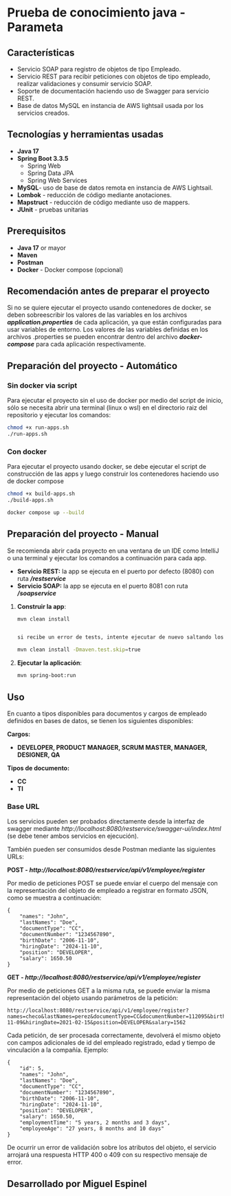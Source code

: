 # Prueba de conocimiento java - Parameta

## Características

- Servicio SOAP para registro de objetos de tipo Empleado.
- Servicio REST para recibir peticiones con objetos de tipo empleado, realizar validaciones y consumir servicio SOAP.
- Soporte de documentación haciendo uso de Swagger para servicio REST.
- Base de datos MySQL en instancia de AWS lightsail usada por los servicios creados.

## Tecnologías y herramientas usadas

- **Java 17**
- **Spring Boot 3.3.5**
  - Spring Web
  - Spring Data JPA
  - Spring Web Services
- **MySQL**- uso de base de datos remota en instancia de AWS Lightsail.
- **Lombok** - reducción de código mediante anotaciones.
- **Mapstruct** - reducción de código mediante uso de mappers.
- **JUnit** - pruebas unitarias

## Prerequisitos

- **Java 17** or mayor
- **Maven**
- **Postman**
- **Docker** - Docker compose (opcional)

## Recomendación antes de preparar el proyecto

Si no se quiere ejecutar el proyecto usando contenedores de docker, se deben sobreescribir los valores de las variables en los archivos ***application.properties*** de cada aplicación, ya que están configuradas para usar variables de entorno. Los valores de las variables definidas en los archivos .properties se pueden encontrar dentro del archivo ***docker-compose*** para cada aplicación respectivamente.

## Preparación del proyecto - Automático

### Sin docker via script

Para ejecutar el proyecto sin el uso de docker por medio del script de inicio, sólo se necesita abrir una terminal (linux o wsl) en el directorio raiz del repositorio y ejecutar los comandos:

```bash
chmod +x run-apps.sh
./run-apps.sh
```

### Con docker

Para ejecutar el proyecto usando docker, se debe ejecutar el script de construcción de las apps y luego construir los contenedores haciendo uso de docker compose

```bash
chmod +x build-apps.sh
./build-apps.sh

docker compose up --build
```

## Preparación del proyecto - Manual

Se recomienda abrir cada proyecto en una ventana de un IDE como IntelliJ o una terminal y ejecutar los comandos a continuación para cada app.

* **Servicio REST:** la app se ejecuta en el puerto por defecto (8080) con ruta ***/restservice***
* **Servicio SOAP:** la app se ejecuta en el puerto 8081 con ruta ***/soapservice***

1. **Construir la app**:

   ```bash
   mvn clean install


   si recibe un error de tests, intente ejecutar de nuevo saltando los tests:

   mvn clean install -Dmaven.test.skip=true
   ```
2. **Ejecutar la aplicación**:

   ```bash
   mvn spring-boot:run

   ```

## Uso

En cuanto a tipos disponibles para documentos y cargos de empleado definidos en bases de datos, se tienen los siguientes disponibles:

**Cargos:**

* **DEVELOPER, PRODUCT MANAGER, SCRUM MASTER, MANAGER, DESIGNER, QA**

**Tipos de documento:**

* **CC**
* **TI**

### Base URL

Los servicios pueden ser probados directamente desde la interfaz de swagger mediante *http://localhost:8080/restservice/swagger-ui/index.html* (se debe tener ambos servicios en ejecución).

También pueden ser consumidos desde Postman mediante las siguientes URLs:

**POST - *http://localhost:8080/restservice/api/v1/employee/register***

Por medio de peticiones POST se puede enviar el cuerpo del mensaje con la representación del objeto de empleado a registrar en formato JSON, como se muestra a continuación:

```
{
    "names": "John",
    "lastNames": "Doe",
    "documentType": "CC",
    "documentNumber": "1234567890",
    "birthDate": "2006-11-10",
    "hiringDate": "2024-11-10",
    "position": "DEVELOPER",
    "salary": 1650.50
}
```

**GET - *http://localhost:8080/restservice/api/v1/employee/register***

Por medio de peticiones GET a la misma ruta, se puede enviar la misma representación del objeto usando parámetros de la petición:

```
http://localhost:8080/restservice/api/v1/employee/register?names=checo&lastNames=perez&documentType=CC&documentNumber=112095&birthDate=2006-11-09&hiringDate=2021-02-15&position=DEVELOPER&salary=1562
```

Cada petición, de ser procesada correctamente, devolverá el mismo objeto con campos adicionales de id del empleado registrado, edad y tiempo de vinculación a la compañía. Ejemplo:

```
{
    "id": 5,
    "names": "John",
    "lastNames": "Doe",
    "documentType": "CC",
    "documentNumber": "1234567890",
    "birthDate": "2006-11-10",
    "hiringDate": "2024-11-10",
    "position": "DEVELOPER",
    "salary": 1650.50,
    "employmentTime": "5 years, 2 months and 3 days",
    "employeeAge": "27 years, 8 months and 10 days"
}
```

De ocurrir un error de validación sobre los atributos del objeto, el servicio arrojará una respuesta HTTP 400 o 409 con su respectivo mensaje de error.

## Desarrollado por Miguel Espinel
